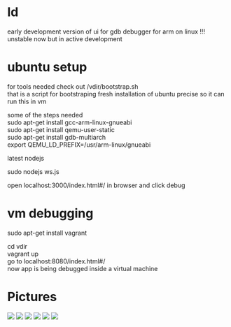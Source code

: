 ld
==
early development version of ui for gdb debugger for arm on linux !!!
unstable now but in active development

ubuntu setup
==

for tools needed check out /vdir/bootstrap.sh<br/>
that is a script for bootstraping fresh installation of ubuntu precise so it can run this in vm

some of the steps needed<br/>
  sudo apt-get install gcc-arm-linux-gnueabi <br/>
  sudo apt-get install qemu-user-static <br/>
  sudo apt-get install gdb-multiarch <br/>
  export QEMU_LD_PREFIX=/usr/arm-linux/gnueabi <br/>

  latest nodejs<br/>

  sudo nodejs ws.js<br/>

open localhost:3000/index.html#/ in browser and click debug

vm debugging
==

sudo apt-get install vagrant

cd vdir<br/>
vagrant up<br/>
go to localhost:8080/index.html#/<br/>
now app is being debugged inside a virtual machine<br/>


Pictures
==
![](https://raw.github.com/NikolaMandic/ld/master/a.png)
![](https://raw.github.com/NikolaMandic/ld/master/aa.png)
![](https://raw.github.com/NikolaMandic/ld/master/bb.png)
![](https://raw.github.com/NikolaMandic/ld/master/bbc.png)
![](https://raw.github.com/NikolaMandic/ld/master/bba.png)
![](https://raw.github.com/NikolaMandic/ld/master/c.png)


